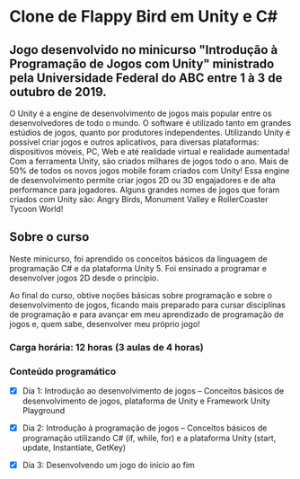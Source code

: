 # Clone de Flappy Bird em Unity e C#

## Jogo desenvolvido no minicurso "Introdução à Programação de Jogos com Unity" ministrado pela Universidade Federal do ABC entre 1 à 3  de outubro de 2019.

O Unity é a engine de desenvolvimento de jogos mais popular entre os desenvolvedores de todo o mundo. O software é utilizado tanto em grandes estúdios de jogos, quanto por produtores independentes. Utilizando Unity é possível criar jogos e outros aplicativos, para diversas plataformas: dispositivos móveis, PC, Web e até realidade virtual e realidade aumentada! Com a ferramenta Unity, são criados milhares de jogos todo o ano. Mais de 50% de todos os novos jogos mobile foram criados com Unity! Essa engine de desenvolvimento permite criar jogos 2D ou 3D engajadores e de alta performance para jogadores. Alguns grandes nomes de jogos que foram criados com Unity são: Angry Birds, Monument Valley e RollerCoaster Tycoon World!

## Sobre o curso
Neste minicurso, foi aprendido os conceitos básicos da linguagem de programação C# e da plataforma Unity 5. Foi ensinado a programar e desenvolver jogos 2D desde o princípio.

Ao final do curso, obtive noções básicas sobre programação e sobre o desenvolvimento de jogos, ficando mais preparado para cursar disciplinas de programação e para avançar em meu aprendizado de programação de jogos e, quem sabe, desenvolver meu próprio jogo!

### Carga horária: 12 horas (3 aulas de 4 horas)

### Conteúdo programático

- [X] Dia 1: Introdução ao desenvolvimento de jogos – Conceitos básicos de desenvolvimento de jogos, plataforma de Unity e Framework Unity Playground

- [X] Dia 2: Introdução à programação de jogos – Conceitos básicos de programação utilizando C# (if, while, for) e a plataforma Unity (start, update, Instantiate, GetKey)

- [X] Dia 3: Desenvolvendo um jogo do início ao fim
